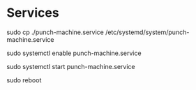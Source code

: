 # Services

sudo cp ./punch-machine.service /etc/systemd/system/punch-machine.service

sudo systemctl enable punch-machine.service

sudo systemctl start punch-machine.service

sudo reboot